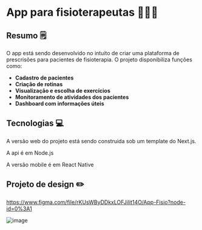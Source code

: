 # App para fisioterapeutas 👩🏻‍⚕️

## Resumo 🗒️
O app está sendo desenvolvido no intuito de criar uma plataforma de prescrisões para pacientes de fisioterapia.
O projeto disponibiliza funções como:
- **Cadastro de pacientes**
- **Criação de rotinas**
- **Visualização e escolha de exercícios**
- **Monitoramento de atividades dos pacientes**
- **Dashboard com informações úteis**


## Tecnologias 💻
A versão web do projeto está sendo construida sob um template do Next.js.

A api é em Node.js

A versão mobile é em React Native

## Projeto de design ✏️
https://www.figma.com/file/rKUsWByDDkxLOFJilit14O/App-Fisio?node-id=0%3A1


![image](https://user-images.githubusercontent.com/38079004/170478214-d1d706e7-8237-477f-be9a-5b7dc5e11f27.png)
